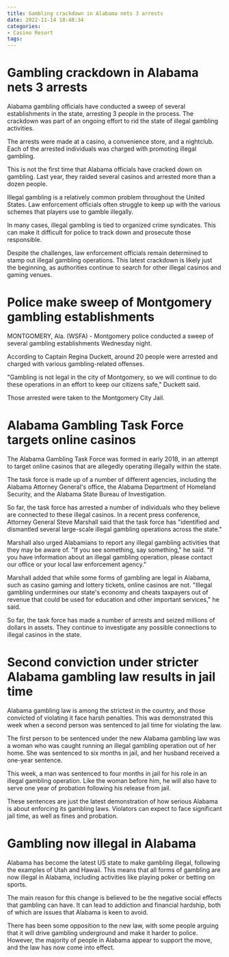 ```yaml
---
title: Gambling crackdown in Alabama nets 3 arrests
date: 2022-11-14 18:48:34
categories:
- Casino Resort
tags:
---
```



#  Gambling crackdown in Alabama nets 3 arrests

Alabama gambling officials have conducted a sweep of several establishments in the state, arresting 3 people in the process. The crackdown was part of an ongoing effort to rid the state of illegal gambling activities.

The arrests were made at a casino, a convenience store, and a nightclub. Each of the arrested individuals was charged with promoting illegal gambling.

This is not the first time that Alabama officials have cracked down on gambling. Last year, they raided several casinos and arrested more than a dozen people.

Illegal gambling is a relatively common problem throughout the United States. Law enforcement officials often struggle to keep up with the various schemes that players use to gamble illegally.

In many cases, illegal gambling is tied to organized crime syndicates. This can make it difficult for police to track down and prosecute those responsible.

Despite the challenges, law enforcement officials remain determined to stamp out illegal gambling operations. This latest crackdown is likely just the beginning, as authorities continue to search for other illegal casinos and gaming venues.

#  Police make sweep of Montgomery gambling establishments 

MONTGOMERY, Ala. (WSFA) - Montgomery police conducted a sweep of several gambling establishments Wednesday night.

According to Captain Regina Duckett, around 20 people were arrested and charged with various gambling-related offenses.

"Gambling is not legal in the city of Montgomery, so we will continue to do these operations in an effort to keep our citizens safe," Duckett said.

Those arrested were taken to the Montgomery City Jail.

#  Alabama Gambling Task Force targets online casinos

The Alabama Gambling Task Force was formed in early 2018, in an attempt to target online casinos that are allegedly operating illegally within the state.

The task force is made up of a number of different agencies, including the Alabama Attorney General's office, the Alabama Department of Homeland Security, and the Alabama State Bureau of Investigation.

So far, the task force has arrested a number of individuals who they believe are connected to these illegal casinos. In a recent press conference, Attorney General Steve Marshall said that the task force has "identified and dismantled several large-scale illegal gambling operations across the state."

Marshall also urged Alabamians to report any illegal gambling activities that they may be aware of. "If you see something, say something," he said. "If you have information about an illegal gambling operation, please contact our office or your local law enforcement agency."

Marshall added that while some forms of gambling are legal in Alabama, such as casino gaming and lottery tickets, online casinos are not. "Illegal gambling undermines our state's economy and cheats taxpayers out of revenue that could be used for education and other important services," he said.

So far, the task force has made a number of arrests and seized millions of dollars in assets. They continue to investigate any possible connections to illegal casinos in the state.

#  Second conviction under stricter Alabama gambling law results in jail time

Alabama gambling law is among the strictest in the country, and those convicted of violating it face harsh penalties. This was demonstrated this week when a second person was sentenced to jail time for violating the law.

The first person to be sentenced under the new Alabama gambling law was a woman who was caught running an illegal gambling operation out of her home. She was sentenced to six months in jail, and her husband received a one-year sentence.

This week, a man was sentenced to four months in jail for his role in an illegal gambling operation. Like the woman before him, he will also have to serve one year of probation following his release from jail.

These sentences are just the latest demonstration of how serious Alabama is about enforcing its gambling laws. Violators can expect to face significant jail time, as well as fines and probation.

#  Gambling now illegal in Alabama

Alabama has become the latest US state to make gambling illegal, following the examples of Utah and Hawaii. This means that all forms of gambling are now illegal in Alabama, including activities like playing poker or betting on sports.

The main reason for this change is believed to be the negative social effects that gambling can have. It can lead to addiction and financial hardship, both of which are issues that Alabama is keen to avoid.

There has been some opposition to the new law, with some people arguing that it will drive gambling underground and make it harder to police. However, the majority of people in Alabama appear to support the move, and the law has now come into effect.